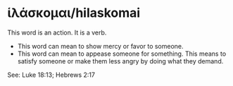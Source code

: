 # ἱλάσκομαι/hilaskomai
This word is an action. It is a verb.

* This word can mean to show mercy or favor to someone.
* This word can mean to appease someone for something. This means to satisfy someone or make them less angry by doing what they demand.

See: Luke 18:13; Hebrews 2:17 
